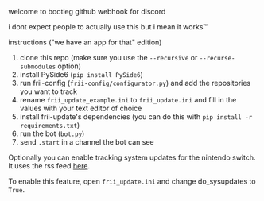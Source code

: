 welcome to bootleg github webhook for discord

i dont expect people to actually use this but i mean it works™

instructions ("we have an app for that" edition)
1. clone this repo (make sure you use the `--recursive` or `--recurse-submodules` option)
2. install PySide6 (`pip install PySide6`)  
3. run frii-config (`frii-config/configurator.py`) and add the repositories you want to track
4. rename `frii_update_example.ini` to `frii_update.ini` and fill in the values with your text editor of choice
5. install frii-update's dependencies (you can do this with `pip install -r requirements.txt`)
6. run the bot (`bot.py`)
7. send `.start` in a channel the bot can see 

Optionally you can enable tracking system updates for the nintendo switch.
It uses the rss feed [here](https://yls8.mtheall.com/ninupdates/feed.php).

To enable this feature, open `frii_update.ini` and change do_sysupdates to `True`.
